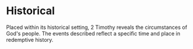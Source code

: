 # Historical

Placed within its historical setting, 2 Timothy reveals the circumstances of God's people. The events described reflect a specific time and place in redemptive history.

